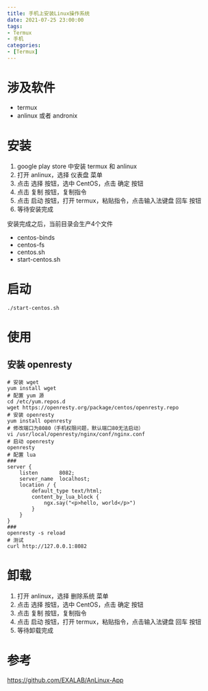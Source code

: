 ```yaml
---
title: 手机上安装Linux操作系统
date: 2021-07-25 23:00:00
tags:
- Termux
- 手机
categories:
- [Termux]
---
```


# 涉及软件

- termux
- anlinux 或者 andronix

<!-- more -->

# 安装

1. google play store 中安装 termux 和 anlinux
2. 打开 anlinux，选择 仪表盘 菜单
3. 点击 选择 按钮，选中 CentOS，点击 确定 按钮
4. 点击 复制 按钮，复制指令
5. 点击 启动 按钮，打开 termux，粘贴指令，点击输入法键盘 回车 按钮
6. 等待安装完成

安装完成之后，当前目录会生产4个文件

- centos-binds
- centos-fs
- centos.sh
- start-centos.sh

# 启动

```shell
./start-centos.sh
```

# 使用

## 安装 openresty

```shell
# 安装 wget
yum install wget
# 配置 yum 源
cd /etc/yum.repos.d
wget https://openresty.org/package/centos/openresty.repo
# 安装 openresty
yum install openresty
# 修改端口为8080（手机权限问题，默认端口80无法启动）
vi /usr/local/openresty/nginx/conf/nginx.conf
# 启动 openresty
openresty
# 配置 lua
###
server {
	listen       8082;
	server_name  localhost;
	location / {
		default_type text/html;
		content_by_lua_block {
			ngx.say("<p>hello, world</p>")
		}
	}
}
###
openresty -s reload
# 测试
curl http://127.0.0.1:8082
```

# 卸载

1. 打开 anlinux，选择 删除系统 菜单
2. 点击 选择 按钮，选中 CentOS，点击 确定 按钮
3. 点击 复制 按钮，复制指令
4. 点击 启动 按钮，打开 termux，粘贴指令，点击输入法键盘 回车 按钮
5. 等待卸载完成

# 参考

https://github.com/EXALAB/AnLinux-App